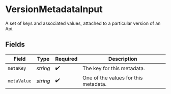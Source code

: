 # VersionMetadataInput

A set of keys and associated values, attached to a particular version of an Api.


## Fields

| Field                                | Type                                 | Required                             | Description                          |
| ------------------------------------ | ------------------------------------ | ------------------------------------ | ------------------------------------ |
| `metaKey`                            | *string*                             | :heavy_check_mark:                   | The key for this metadata.           |
| `metaValue`                          | *string*                             | :heavy_check_mark:                   | One of the values for this metadata. |